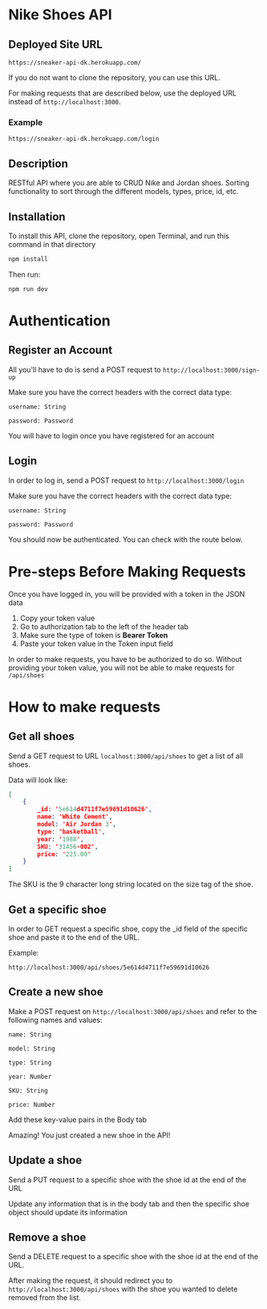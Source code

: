 # Nike Shoes API

## Deployed Site URL
`https://sneaker-api-dk.herokuapp.com/`

If you do not want to clone the repository, you can use this URL.

For making requests that are described below, use the deployed URL instead of `http://localhost:3000`.


### Example
`https://sneaker-api-dk.herokuapp.com/login`


## Description

 RESTful API where you are able to CRUD Nike and Jordan shoes. Sorting functionality to sort through the different models, types, price, id, etc.

## Installation

To install this API, clone the repository, open Terminal, and run this command in that directory

```bash
npm install
```

Then run:

```
npm run dev
```

# Authentication

## Register an Account

All you'll have to do is send a POST request to `http://localhost:3000/sign-up`

Make sure you have the correct headers with the correct data type:

```
username: String

password: Password
```

You will have to login once you have registered for an account

## Login

In order to log in, send a POST request to `http://localhost:3000/login`

Make sure you have the correct headers with the correct data type:

```
username: String

password: Password
```

You should now be authenticated. You can check with the route below.

# Pre-steps Before Making Requests

Once you have logged in, you will be provided with a token in the JSON data

1. Copy your token value
2. Go to authorization tab to the left of the header tab
3. Make sure the type of token is **Bearer Token**
4. Paste your token value in the Token input field

In order to make requests, you have to be authorized to do so. Without providing your token value, you will not be able to make requests for `/api/shoes`


# How to make requests

## Get all shoes

Send a GET request to URL `localhost:3000/api/shoes` to get a list of all shoes.

Data will look like:

```json
[
    {
        _id: '5e614d4711f7e59691d10626',
        name: 'White Cement',
        model: 'Air Jordan 3',
        type: 'basketball',
        year: '1988',
        SKU: '31456-002',
        price: '225.00'
    }
]
```

The SKU is the 9 character long string located on the size tag of the shoe.

## Get a specific shoe

In order to GET request a specific shoe, copy the _id field of the specific shoe and paste it to the end of the URL.

Example:

`http://localhost:3000/api/shoes/5e614d4711f7e59691d10626`


## Create a new shoe

Make a POST request on `http://localhost:3000/api/shoes` and refer to the following names and values:

```
name: String

model: String

type: String

year: Number

SKU: String

price: Number
```

Add these key-value pairs in the Body tab

Amazing! You just created a new shoe in the API!

## Update a shoe

Send a PUT request to a specific shoe with the shoe id at the end of the URL

Update any information that is in the body tab and then the specific shoe object should update its information

## Remove a shoe

Send a DELETE request to a specific shoe with the shoe id at the end of the URL.

After making the request, it should redirect you to `http://localhost:3000/api/shoes` with the shoe you wanted to delete removed from the list.
